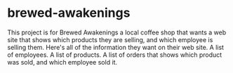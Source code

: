 # brewed-awakenings
This project is for Brewed Awakenings a local coffee shop that wants a web site that shows which products they are selling, and which employee is selling them. 
Here's all of the information they want on their web site. A list of employees.
A list of products.
A list of orders that shows which product was sold, and which employee sold it.



